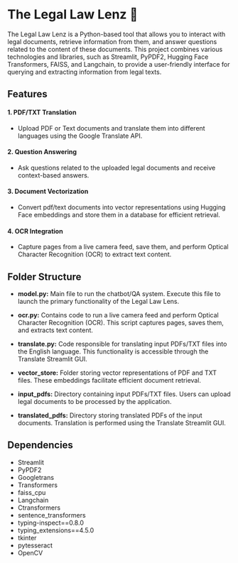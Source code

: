 # The Legal Law Lenz 🤖

The Legal Law Lenz is a Python-based tool that allows you to interact with legal documents, retrieve information from them, and answer questions related to the content of these documents. This project combines various technologies and libraries, such as Streamlit, PyPDF2, Hugging Face Transformers, FAISS, and Langchain, to provide a user-friendly interface for querying and extracting information from legal texts.

## Features

#### 1. PDF/TXT Translation
- Upload PDF or Text documents and translate them into different languages using the Google Translate API.

#### 2. Question Answering
- Ask questions related to the uploaded legal documents and receive context-based answers.

#### 3. Document Vectorization
- Convert pdf/text documents into vector representations using Hugging Face embeddings and store them in a database for efficient retrieval.

#### 4. OCR Integration
- Capture pages from a live camera feed, save them, and perform Optical Character Recognition (OCR) to extract text content.

## Folder Structure

- **model.py:** Main file to run the chatbot/QA system. Execute this file to launch the primary functionality of the Legal Law Lens.

- **ocr.py:** Contains code to run a live camera feed and perform Optical Character Recognition (OCR). This script captures pages, saves them, and extracts text content.

- **translate.py:** Code responsible for translating input PDFs/TXT files into the English language. This functionality is accessible through the Translate Streamlit GUI.

- **vector_store:** Folder storing vector representations of PDF and TXT files. These embeddings facilitate efficient document retrieval.

- **input_pdfs:** Directory containing input PDFs/TXT files. Users can upload legal documents to be processed by the application.

- **translated_pdfs:** Directory storing translated PDFs of the input documents. Translation is performed using the Translate Streamlit GUI.


## Dependencies
- Streamlit
- PyPDF2
- Googletrans
- Transformers
- faiss_cpu
- Langchain
- Ctransformers
- sentence_transformers
- typing-inspect==0.8.0
- typing_extensions==4.5.0
- tkinter
- pytesseract
- OpenCV

